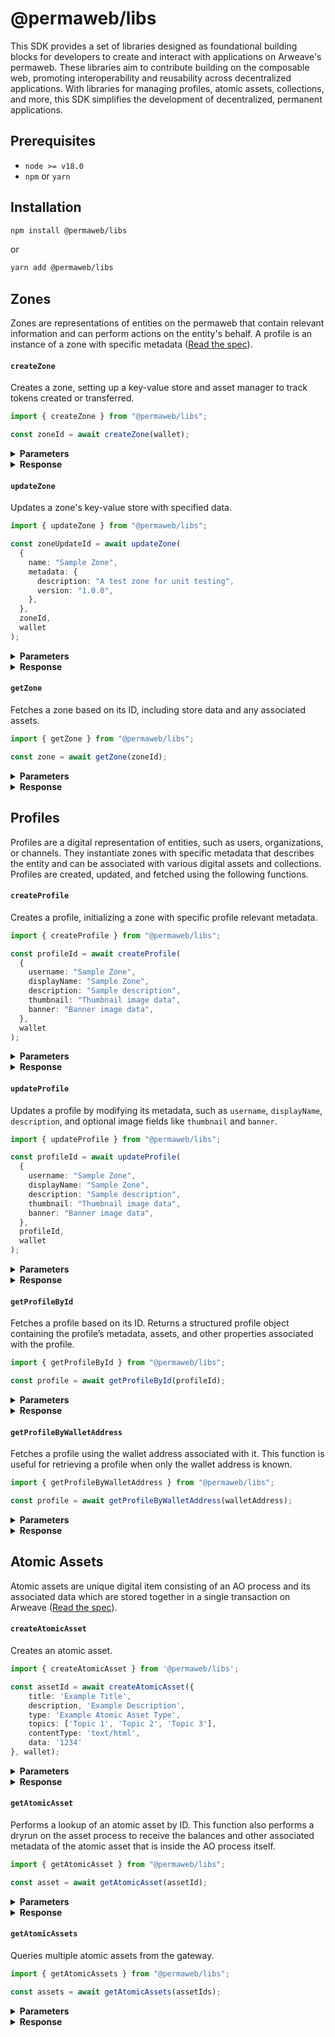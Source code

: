 # @permaweb/libs

This SDK provides a set of libraries designed as foundational building blocks for developers to create and interact with applications on Arweave's permaweb. These libraries aim to contribute building on the composable web, promoting interoperability and reusability across decentralized applications. With libraries for managing profiles, atomic assets, collections, and more, this SDK simplifies the development of decentralized, permanent applications.

## Prerequisites

- `node >= v18.0`
- `npm` or `yarn`

## Installation

```bash
npm install @permaweb/libs
```

or

```bash
yarn add @permaweb/libs
```

## Zones

Zones are representations of entities on the permaweb that contain relevant information and can perform actions on the entity's behalf. A profile is an instance of a zone with specific metadata ([Read the spec](./specs/spec-zones.md)).

#### `createZone`

Creates a zone, setting up a key-value store and asset manager to track tokens created or transferred.

```typescript
import { createZone } from "@permaweb/libs";

const zoneId = await createZone(wallet);
```

<details>
  <summary><strong>Parameters</strong></summary>

- `wallet`: Wallet object

</details>

<details>
  <summary><strong>Response</strong></summary>

```typescript
ZoneProcessId;
```

</details>

#### `updateZone`

Updates a zone's key-value store with specified data.

```typescript
import { updateZone } from "@permaweb/libs";

const zoneUpdateId = await updateZone(
  {
    name: "Sample Zone",
    metadata: {
      description: "A test zone for unit testing",
      version: "1.0.0",
    },
  },
  zoneId,
  wallet
);
```

<details>
  <summary><strong>Parameters</strong></summary>

- `args`: Zone data to update, specified in an object
- `zoneId`: The ID of the zone to update
- `wallet`: Wallet object

</details>

<details>
  <summary><strong>Response</strong></summary>

```typescript
ZoneUpdateId;
```

</details>

#### `getZone`

Fetches a zone based on its ID, including store data and any associated assets.

```typescript
import { getZone } from "@permaweb/libs";

const zone = await getZone(zoneId);
```

<details>
  <summary><strong>Parameters</strong></summary>

- `zoneId`: The ID of the zone to fetch

</details>

<details>
  <summary><strong>Response</strong></summary>

```typescript
{ store: [], assets: [] };
```

</details>

## Profiles

Profiles are a digital representation of entities, such as users, organizations, or channels. They instantiate zones with specific metadata that describes the entity and can be associated with various digital assets and collections. Profiles are created, updated, and fetched using the following functions.

#### `createProfile`

Creates a profile, initializing a zone with specific profile relevant metadata.

```typescript
import { createProfile } from "@permaweb/libs";

const profileId = await createProfile(
  {
    username: "Sample Zone",
    displayName: "Sample Zone",
    description: "Sample description",
    thumbnail: "Thumbnail image data",
    banner: "Banner image data",
  },
  wallet
);
```

<details>
  <summary><strong>Parameters</strong></summary>

- `args`: Object containing profile details, including `username`, `displayName`, `description`, `thumbnail`, and `banner`
- `wallet`: Wallet object
- `callback (optional)`: Callback function for client use

</details>

<details>
  <summary><strong>Response</strong></summary>

```typescript
string | null; // Profile ID or null if creation fails
```

</details>

#### `updateProfile`

Updates a profile by modifying its metadata, such as `username`, `displayName`, `description`, and optional image fields like `thumbnail` and `banner`.

```typescript
import { updateProfile } from "@permaweb/libs";

const profileId = await updateProfile(
  {
    username: "Sample Zone",
    displayName: "Sample Zone",
    description: "Sample description",
    thumbnail: "Thumbnail image data",
    banner: "Banner image data",
  },
  profileId,
  wallet
);
```

<details>
  <summary><strong>Parameters</strong></summary>

- `args`: Profile details to update, structured similarly to `createProfile`
- `profileId`: The ID of the profile to update
- `wallet`: Wallet object
- `callback (optional)`: Callback function for client use

</details>

<details>
  <summary><strong>Response</strong></summary>

```typescript
string | null; // Profile update ID or null if update fails
```

</details>

#### `getProfileById`

Fetches a profile based on its ID. Returns a structured profile object containing the profile’s metadata, assets, and other properties associated with the profile.

```typescript
import { getProfileById } from "@permaweb/libs";

const profile = await getProfileById(profileId);
```

<details>
  <summary><strong>Parameters</strong></summary>

- `profileId`: The ID of the profile to fetch

</details>

<details>
  <summary><strong>Response</strong></summary>

```typescript
{
  id: "ProfileProcessId",
  walletAddress: "WalletAddress",
  username: "Sample username",
  displayName: "Sample display name",
  description: "Sample description",
  thumbnail: "ThumbnailTxId",
  banner: "BannerTxId",
  assets: [
    { id: "AssetProcessId1", quantity: "1", dateCreated: 123456789, lastUpdate: 123456789 },
    { id: "AssetProcessId2", quantity: "1", dateCreated: 123456789, lastUpdate: 123456789 },
    { id: "AssetProcessId3", quantity: "1", dateCreated: 123456789, lastUpdate: 123456789 },
  ]
}
```

</details>

#### `getProfileByWalletAddress`

Fetches a profile using the wallet address associated with it. This function is useful for retrieving a profile when only the wallet address is known.

```typescript
import { getProfileByWalletAddress } from "@permaweb/libs";

const profile = await getProfileByWalletAddress(walletAddress);
```

<details>
  <summary><strong>Parameters</strong></summary>

- `walletAddress`: The wallet address associated with the profile

</details>

<details>
  <summary><strong>Response</strong></summary>

```typescript
{
  id: "ProfileProcessId",
  walletAddress: "WalletAddress",
  username: "Sample username",
  displayName: "Sample display name",
  description: "Sample description",
  thumbnail: "ThumbnailTxId",
  banner: "BannerTxId",
  assets: [
    { id: "AssetProcessId1", quantity: "1", dateCreated: 123456789, lastUpdate: 123456789 },
    { id: "AssetProcessId2", quantity: "1", dateCreated: 123456789, lastUpdate: 123456789 },
    { id: "AssetProcessId3", quantity: "1", dateCreated: 123456789, lastUpdate: 123456789 },
  ]
}
```

</details>

## Atomic Assets

Atomic assets are unique digital item consisting of an AO process and its associated data which are stored together in a single transaction on Arweave ([Read the spec](./specs/spec-atomic-assets.md)).

#### `createAtomicAsset`

Creates an atomic asset.

```typescript
import { createAtomicAsset } from '@permaweb/libs';

const assetId = await createAtomicAsset({
    title: 'Example Title',
    description, 'Example Description',
    type: 'Example Atomic Asset Type',
    topics: ['Topic 1', 'Topic 2', 'Topic 3'],
    contentType: 'text/html',
    data: '1234'
}, wallet);
```

<details>
  <summary><strong>Parameters</strong></summary>

- `args`: Object containing profile details, including `title`, `description`, `type`, `topics`, `contentType`, and `data`
- `wallet`: Wallet object
- `callback (optional)`: Callback function for client use

</details>

<details>
  <summary>
    <strong>Response</strong>
  </summary>

```typescript
AssetProcessId;
```

</details>

#### `getAtomicAsset`

Performs a lookup of an atomic asset by ID. This function also performs a dryrun on the asset process to receive the balances and other associated metadata of the atomic asset that is inside the AO process itself.

```typescript
import { getAtomicAsset } from "@permaweb/libs";

const asset = await getAtomicAsset(assetId);
```

<details>
  <summary><strong>Parameters</strong></summary>

- `assetId`: The ID of the asset to fetch

</details>

<details>
  <summary>
    <strong>Response</strong>
  </summary>

```typescript
 {
  id: 'z0f2O9Fs3yb_EMXtPPwKeb2O0WueIG5r7JLs5UxsA4I',
  title: 'City',
  description: 'A collection of AI generated images of different settings and areas',
  type: null,
  topics: null,
  contentType: 'image/png',
  renderWith: null,
  thumbnail: null,
  udl: {
    access: { value: 'One-Time-0.1' },
    derivations: { value: 'Allowed-With-One-Time-Fee-0.1' },
    commercialUse: { value: 'Allowed-With-One-Time-Fee-0.1' },
    dataModelTraining: { value: 'Disallowed' },
    paymentMode: 'Single',
    paymentAddress: 'uf_FqRvLqjnFMc8ZzGkF4qWKuNmUIQcYP0tPlCGORQk',
    currency: 'xU9zFkq3X2ZQ6olwNVvr1vUWIjc3kXTWr7xKQD6dh10'
  },
  creator: 'SaXnsUgxJLkJRghWQOUs9-wB0npVviewTkUbh2Yk64M',
  collectionId: 'XcfPzHzxt2H8FC03MAC_78U1YwO9Gdk72spbq70NuNc',
  implementation: 'ANS-110',
  dateCreated: 1717663091000,
  blockHeight: 1439467,
  ticker: 'ATOMIC',
  denomination: '1',
  balances: {
    'SaXnsUgxJLkJRghWQOUs9-wB0npVviewTkUbh2Yk64M': '1',
    cfQOZc7saMMizHtBKkBoF_QuH5ri0Bmb5KSf_kxQsZE: '1',
    U3TjJAZWJjlWBB4KAXSHKzuky81jtyh0zqH8rUL4Wd0: '98'
  },
  transferable: true,
  tags: [{ name: 'Remaining', value: 'Tag' }]
}
```

</details>

#### `getAtomicAssets`

Queries multiple atomic assets from the gateway.

```typescript
import { getAtomicAssets } from "@permaweb/libs";

const assets = await getAtomicAssets(assetIds);
```

<details>
  <summary><strong>Parameters</strong></summary>

- `assetIds`: A list of the asset IDs to fetch

</details>

<details>
  <summary>
    <strong>Response</strong>
  </summary>

```typescript
[
  {
    id: "AssetProcessId1",
    title: "City",
    description:
      "A collection of AI generated images of different settings and areas",
    type: null,
    topics: null,
    contentType: "image/png",
    renderWith: null,
    thumbnail: null,
    udl: {
      access: { value: "One-Time-0.1" },
      derivations: { value: "Allowed-With-One-Time-Fee-0.1" },
      commercialUse: { value: "Allowed-With-One-Time-Fee-0.1" },
      dataModelTraining: { value: "Disallowed" },
      paymentMode: "Single",
      paymentAddress: "uf_FqRvLqjnFMc8ZzGkF4qWKuNmUIQcYP0tPlCGORQk",
      currency: "xU9zFkq3X2ZQ6olwNVvr1vUWIjc3kXTWr7xKQD6dh10",
    },
    creator: "SaXnsUgxJLkJRghWQOUs9-wB0npVviewTkUbh2Yk64M",
    collectionId: "XcfPzHzxt2H8FC03MAC_78U1YwO9Gdk72spbq70NuNc",
    implementation: "ANS-110",
    dateCreated: 1717663091000,
    blockHeight: 1439467,
    tags: [{ name: "Remaining", value: "Tag" }],
  },
  {
    id: "AssetProcessId2",
    title: "City",
    description:
      "A collection of AI generated images of different settings and areas",
    type: null,
    topics: null,
    contentType: "image/png",
    renderWith: null,
    thumbnail: null,
    udl: {
      access: { value: "One-Time-0.1" },
      derivations: { value: "Allowed-With-One-Time-Fee-0.1" },
      commercialUse: { value: "Allowed-With-One-Time-Fee-0.1" },
      dataModelTraining: { value: "Disallowed" },
      paymentMode: "Single",
      paymentAddress: "uf_FqRvLqjnFMc8ZzGkF4qWKuNmUIQcYP0tPlCGORQk",
      currency: "xU9zFkq3X2ZQ6olwNVvr1vUWIjc3kXTWr7xKQD6dh10",
    },
    creator: "SaXnsUgxJLkJRghWQOUs9-wB0npVviewTkUbh2Yk64M",
    collectionId: "XcfPzHzxt2H8FC03MAC_78U1YwO9Gdk72spbq70NuNc",
    implementation: "ANS-110",
    dateCreated: 1717663091000,
    blockHeight: 1439467,
    tags: [{ name: "Remaining", value: "Tag" }],
  },
];
```

</details>